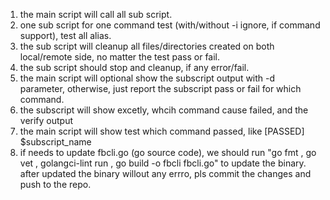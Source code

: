 1. the main script will call all sub script.
2. one sub script for one command test (with/without -i ignore, if command support), test all alias.
3. the sub script will cleanup all files/directories created on both local/remote side, no matter the test pass or fail.
4. the sub script should stop and cleanup, if any error/fail.
5. the main script will optional show the subscript output with -d parameter, otherwise, just report the subscript pass or fail for which command.
6. the subscript will show excetly, whcih command cause failed, and the verify output
7. the main script will show test which command passed, like  [PASSED] $subscript_name
8. if needs to update fbcli.go (go source code), we should run "go fmt , go vet , golangci-lint run , go build -o fbcli fbcli.go" to update the binary. after updated the binary willout any errro, pls commit the changes and push to the repo.
